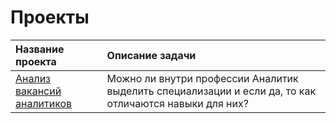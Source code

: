# Проекты
| Название проекта | Описание задачи |
| :---------------- | :------------------ | 
|<a href='https://nbviewer.jupyter.org/github/gashenina/python_notebooks/blob/master/web_scraping_vacancies.ipynb'>Анализ вакансий аналитиков</a>|Можно ли внутри профессии Аналитик выделить специализации и если да, то как отличаются навыки для них?|  
